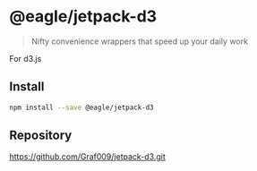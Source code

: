 # @eagle/jetpack-d3

> Nifty convenience wrappers that speed up your daily work

For d3.js

## Install

```sh
npm install --save @eagle/jetpack-d3
```

## Repository

https://github.com/Graf009/jetpack-d3.git
